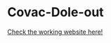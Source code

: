 # Covac-Dole-out
[Check the working website here!](https://nikitha-mattupalli.github.io/Covac-Dole-out.io/)


